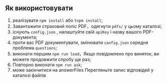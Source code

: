 ## Як використовувати
1. реалізувати `npm install` або `tnpm install`;
2. Завантажити страховий поліс PDF，одягнути `pdfs/` у цьому каталозі;
3. існують `config.json` , налаштуйте свій `apiKey` і назву вашого PDF-документа;
4. проти вас PDF документувати, змінювати `config.json` середня проблема `questions`;
5. виконати першим `npm run load`，Якщо повідомлено про виняток, ви можете продовжити спробу ще раз;
6. Повторно виконати `npm run ask`;
7. може закінчитися на answerFiles Перегляньте запис відповідей у каталозі файлів
